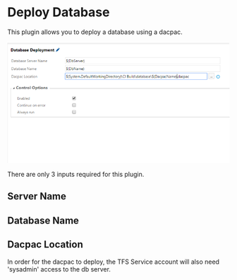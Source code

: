 # Deploy Database

This plugin allows you to deploy a database using a dacpac. 

![Plugin Config](databasedeployconfig.png)

There are only 3 inputs required for this plugin.

## Server Name

## Database Name

## Dacpac Location

In order for the dacpac to deploy, the TFS Service account will also need 'sysadmin' access to the db server.